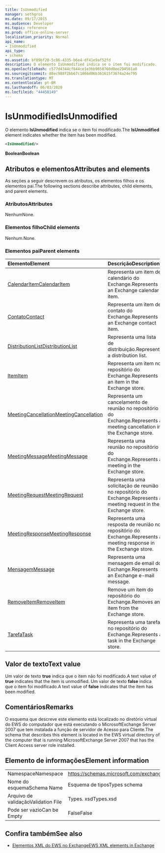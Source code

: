 ```yaml
---
title: IsUnmodified
manager: sethgros
ms.date: 09/17/2015
ms.audience: Developer
ms.topic: reference
ms.prod: office-online-server
localization_priority: Normal
api_name:
- IsUnmodified
api_type:
- schema
ms.assetid: bf09bf20-5c86-4335-b6e4-df41e9af52fd
description: O elemento IsUnmodified indica se o item foi modificado.
ms.openlocfilehash: c577d4344cf644ce1e3bb9650760d0ee294561a0
ms.sourcegitcommit: 88ec988f2bb67c1866d06b361615f3674a24e795
ms.translationtype: MT
ms.contentlocale: pt-BR
ms.lasthandoff: 06/03/2020
ms.locfileid: "44458149"
---
```

# <a name="isunmodified"></a><span data-ttu-id="657de-103">IsUnmodified</span><span class="sxs-lookup"><span data-stu-id="657de-103">IsUnmodified</span></span>

<span data-ttu-id="657de-104">O elemento **IsUnmodified** indica se o item foi modificado.</span><span class="sxs-lookup"><span data-stu-id="657de-104">The **IsUnmodified** element indicates whether the item has been modified.</span></span> 
  
```xml
<IsUnmodified/>
```

 <span data-ttu-id="657de-105">**Boolean**</span><span class="sxs-lookup"><span data-stu-id="657de-105">**Boolean**</span></span>
## <a name="attributes-and-elements"></a><span data-ttu-id="657de-106">Atributos e elementos</span><span class="sxs-lookup"><span data-stu-id="657de-106">Attributes and elements</span></span>

<span data-ttu-id="657de-107">As seções a seguir descrevem os atributos, os elementos filhos e os elementos pai.</span><span class="sxs-lookup"><span data-stu-id="657de-107">The following sections describe attributes, child elements, and parent elements.</span></span>
  
### <a name="attributes"></a><span data-ttu-id="657de-108">Atributos</span><span class="sxs-lookup"><span data-stu-id="657de-108">Attributes</span></span>

<span data-ttu-id="657de-109">Nenhum</span><span class="sxs-lookup"><span data-stu-id="657de-109">None.</span></span>
  
### <a name="child-elements"></a><span data-ttu-id="657de-110">Elementos filho</span><span class="sxs-lookup"><span data-stu-id="657de-110">Child elements</span></span>

<span data-ttu-id="657de-111">Nenhum.</span><span class="sxs-lookup"><span data-stu-id="657de-111">None.</span></span>
  
### <a name="parent-elements"></a><span data-ttu-id="657de-112">Elementos pai</span><span class="sxs-lookup"><span data-stu-id="657de-112">Parent elements</span></span>

|<span data-ttu-id="657de-113">**Elemento**</span><span class="sxs-lookup"><span data-stu-id="657de-113">**Element**</span></span>|<span data-ttu-id="657de-114">**Descrição**</span><span class="sxs-lookup"><span data-stu-id="657de-114">**Description**</span></span>|
|:-----|:-----|
|[<span data-ttu-id="657de-115">CalendarItem</span><span class="sxs-lookup"><span data-stu-id="657de-115">CalendarItem</span></span>](calendaritem.md) <br/> |<span data-ttu-id="657de-116">Representa um item de calendário do Exchange.</span><span class="sxs-lookup"><span data-stu-id="657de-116">Represents an Exchange calendar item.</span></span>  <br/> |
|[<span data-ttu-id="657de-117">Contato</span><span class="sxs-lookup"><span data-stu-id="657de-117">Contact</span></span>](contact.md) <br/> |<span data-ttu-id="657de-118">Representa um item de contato do Exchange.</span><span class="sxs-lookup"><span data-stu-id="657de-118">Represents an Exchange contact item.</span></span>  <br/> |
|[<span data-ttu-id="657de-119">DistributionList</span><span class="sxs-lookup"><span data-stu-id="657de-119">DistributionList</span></span>](distributionlist.md) <br/> |<span data-ttu-id="657de-120">Representa uma lista de distribuição.</span><span class="sxs-lookup"><span data-stu-id="657de-120">Represents a distribution list.</span></span>  <br/> |
|[<span data-ttu-id="657de-121">Item</span><span class="sxs-lookup"><span data-stu-id="657de-121">Item</span></span>](item.md) <br/> |<span data-ttu-id="657de-122">Representa um item no repositório do Exchange.</span><span class="sxs-lookup"><span data-stu-id="657de-122">Represents an item in the Exchange store.</span></span>  <br/> |
|[<span data-ttu-id="657de-123">MeetingCancellation</span><span class="sxs-lookup"><span data-stu-id="657de-123">MeetingCancellation</span></span>](meetingcancellation.md) <br/> |<span data-ttu-id="657de-124">Representa um cancelamento de reunião no repositório do Exchange.</span><span class="sxs-lookup"><span data-stu-id="657de-124">Represents a meeting cancellation in the Exchange store.</span></span>  <br/> |
|[<span data-ttu-id="657de-125">MeetingMessage</span><span class="sxs-lookup"><span data-stu-id="657de-125">MeetingMessage</span></span>](meetingmessage.md) <br/> |<span data-ttu-id="657de-126">Representa uma reunião no repositório do Exchange.</span><span class="sxs-lookup"><span data-stu-id="657de-126">Represents a meeting in the Exchange store.</span></span>  <br/> |
|[<span data-ttu-id="657de-127">MeetingRequest</span><span class="sxs-lookup"><span data-stu-id="657de-127">MeetingRequest</span></span>](meetingrequest.md) <br/> |<span data-ttu-id="657de-128">Representa uma solicitação de reunião no repositório do Exchange.</span><span class="sxs-lookup"><span data-stu-id="657de-128">Represents a meeting request in the Exchange store.</span></span>  <br/> |
|[<span data-ttu-id="657de-129">MeetingResponse</span><span class="sxs-lookup"><span data-stu-id="657de-129">MeetingResponse</span></span>](meetingresponse.md) <br/> |<span data-ttu-id="657de-130">Representa uma resposta de reunião no repositório do Exchange.</span><span class="sxs-lookup"><span data-stu-id="657de-130">Represents a meeting response in the Exchange store.</span></span>  <br/> |
|[<span data-ttu-id="657de-131">Mensagem</span><span class="sxs-lookup"><span data-stu-id="657de-131">Message</span></span>](message-ex15websvcsotherref.md) <br/> |<span data-ttu-id="657de-132">Representa uma mensagem de email do Exchange.</span><span class="sxs-lookup"><span data-stu-id="657de-132">Represents an Exchange e-mail message.</span></span>  <br/> |
|[<span data-ttu-id="657de-133">RemoveItem</span><span class="sxs-lookup"><span data-stu-id="657de-133">RemoveItem</span></span>](removeitem.md) <br/> |<span data-ttu-id="657de-134">Remove um item do repositório do Exchange.</span><span class="sxs-lookup"><span data-stu-id="657de-134">Removes an item from the Exchange store.</span></span>  <br/> |
|[<span data-ttu-id="657de-135">Tarefa</span><span class="sxs-lookup"><span data-stu-id="657de-135">Task</span></span>](task.md) <br/> |<span data-ttu-id="657de-136">Representa uma tarefa no repositório do Exchange.</span><span class="sxs-lookup"><span data-stu-id="657de-136">Represents a task in the Exchange store.</span></span>  <br/> |
   
## <a name="text-value"></a><span data-ttu-id="657de-137">Valor de texto</span><span class="sxs-lookup"><span data-stu-id="657de-137">Text value</span></span>

<span data-ttu-id="657de-138">Um valor de texto **true** indica que o item não foi modificado.</span><span class="sxs-lookup"><span data-stu-id="657de-138">A text value of **true** indicates that the item is unmodified.</span></span> <span data-ttu-id="657de-139">Um valor de texto **false** indica que o item foi modificado.</span><span class="sxs-lookup"><span data-stu-id="657de-139">A text value of **false** indicates that the item has been modified.</span></span> 
  
## <a name="remarks"></a><span data-ttu-id="657de-140">Comentários</span><span class="sxs-lookup"><span data-stu-id="657de-140">Remarks</span></span>

<span data-ttu-id="657de-141">O esquema que descreve este elemento está localizado no diretório virtual do EWS do computador que está executando o MicrosoftExchange Server 2007 que tem instalada a função de servidor de Acesso para Cliente.</span><span class="sxs-lookup"><span data-stu-id="657de-141">The schema that describes this element is located in the EWS virtual directory of the computer that is running MicrosoftExchange Server 2007 that has the Client Access server role installed.</span></span>
  
## <a name="element-information"></a><span data-ttu-id="657de-142">Elemento de informações</span><span class="sxs-lookup"><span data-stu-id="657de-142">Element information</span></span>

|||
|:-----|:-----|
|<span data-ttu-id="657de-143">Namespace</span><span class="sxs-lookup"><span data-stu-id="657de-143">Namespace</span></span>  <br/> |https://schemas.microsoft.com/exchange/services/2006/types  <br/> |
|<span data-ttu-id="657de-144">Nome do esquema</span><span class="sxs-lookup"><span data-stu-id="657de-144">Schema Name</span></span>  <br/> |<span data-ttu-id="657de-145">Esquema de tipos</span><span class="sxs-lookup"><span data-stu-id="657de-145">Types schema</span></span>  <br/> |
|<span data-ttu-id="657de-146">Arquivo de validação</span><span class="sxs-lookup"><span data-stu-id="657de-146">Validation File</span></span>  <br/> |<span data-ttu-id="657de-147">Types. xsd</span><span class="sxs-lookup"><span data-stu-id="657de-147">Types.xsd</span></span>  <br/> |
|<span data-ttu-id="657de-148">Pode ser vazio</span><span class="sxs-lookup"><span data-stu-id="657de-148">Can be Empty</span></span>  <br/> |<span data-ttu-id="657de-149">False</span><span class="sxs-lookup"><span data-stu-id="657de-149">False</span></span>  <br/> |
   
## <a name="see-also"></a><span data-ttu-id="657de-150">Confira também</span><span class="sxs-lookup"><span data-stu-id="657de-150">See also</span></span>



- [<span data-ttu-id="657de-151">Elementos XML do EWS no Exchange</span><span class="sxs-lookup"><span data-stu-id="657de-151">EWS XML elements in Exchange</span></span>](ews-xml-elements-in-exchange.md)

